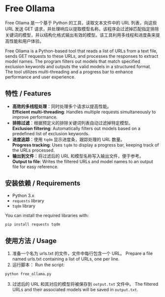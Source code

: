 # Free Ollama

Free Ollama 是一个基于 Python 的工具，读取文本文件中的 URL 列表，向这些 URL 发送 GET 请求，并处理响应以提取模型名称。该程序会过滤掉匹配指定排除关键词的模型，并以结构化格式输出有效的模型。该工具利用多线程和进度条来提高性能和用户体验。

Free Ollama is a Python-based tool that reads a list of URLs from a text file, sends GET requests to these URLs, and processes the responses to extract model names. The program filters out models that match specified exclusion keywords and outputs the valid models in a structured format. The tool utilizes multi-threading and a progress bar to enhance performance and user experience.

## 特性 / Features

- **高效的多线程处理**：同时处理多个请求以提高性能。  
  **Efficient multi-threading**: Handles multiple requests simultaneously to improve performance.
- **排除过滤**：根据预定义的排除关键词列表自动过滤掉特定模型。  
  **Exclusion filtering**: Automatically filters out models based on a predefined list of exclusion keywords.
- **进度追踪**：使用 `tqdm` 显示进度条，跟踪处理的 URL 数量。  
  **Progress tracking**: Uses `tqdm` to display a progress bar, keeping track of the URLs processed.
- **输出到文件**：将过滤后的 URL 和模型名称写入输出文件，便于参考。  
  **Output to file**: Writes the filtered URLs and model names to an output file for easy reference.

## 安装依赖 / Requirements

- Python 3.x  
- `requests` library  
- `tqdm` library

You can install the required libraries with:

```bash
pip install requests tqdm
```
## 使用方法 / Usage
 1. 准备一个名为 urls.txt 的文件，文件中每行包含一个 URL。
Prepare a file named urls.txt containing a list of URLs, one per line.
 2. 运行脚本：
Run the script:
```bash
python free_ollama.py
```
 3. 过滤后的 URL 和其对应的模型将被保存到 `output.txt` 文件中。
The filtered URLs and their associated models will be saved in `output.txt`.
